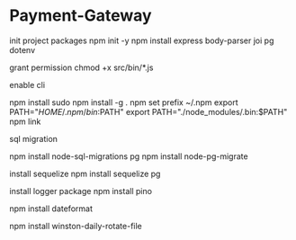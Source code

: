 # Payment-Gateway
init project packages
npm init -y
npm install express body-parser joi pg dotenv

grant permission
chmod +x src/bin/*.js



enable cli

npm install 
sudo npm install -g . 
npm set prefix ~/.npm
export PATH="$HOME/.npm/bin:$PATH"
export PATH="./node_modules/.bin:$PATH"
npm link


sql migration

npm install node-sql-migrations pg
npm install node-pg-migrate

install sequelize
npm install sequelize pg

install logger package
npm install pino

npm install dateformat

npm install winston-daily-rotate-file
